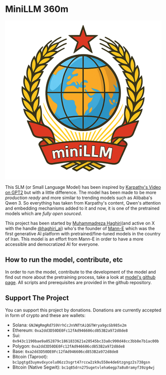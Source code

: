 # MiniLLM 360m

<p align="center">
    <img src="https://github.com/prp-e/minillm/raw/main/logo.png" width="512px" height="512px">
</p>

This SLM (or Small Language Model) has been inspired by [Karpathy's Video on GPT2](https://www.youtube.com/watch?v=kCc8FmEb1nY) but with a little difference. The model has been made to be more _production ready_ and more similar to trending models such as Alibaba's Qwen 3. So everything has taken from Karpathy's content, Qwen's attention and embedding mechanisms added to it and now, it is one of the pretrained models which are _fully open sourced_. 

This project has been started by [Muhammadreza Haghiri](https://haghiri75.com/en)(and active on X with the handle [@haghiri_ai](https://x.com/haghiri_ai)) who's the founder of [Mann-E](https://mann-e.com) which was the first generative AI platform with pretrained/fine-tuned models in the country of Iran. This model is an effort from Mann-E in order to have a more accessible and democratized AI for everyone. 

## How to run the model, contribute, etc

In order to run the model, contribute to the development of the model and find out more about the pretraining process, take a look at [model's github page](https://github.com/prp-e/minillm). All scripts and prerequisites are provided in the github repository.

## Support The Project

You can support this project by donations. Donations are currently accepted in form of crypto and these are wallets:

- Solana: `GNJWgRmgRd7S9VrhCcJnVNTtAiQGTWrya9gcGb985x2m`
- Ethereum: `0xa2dd3D50DE0Fc12fAd946606cd853B2a972d8de8`
- Sui: `0x943c1190bae9a052879c1861833621e20545bc33a8c990d48cc3bb8e7b1ac00b`
- Polygon: `0xa2dd3D50DE0Fc12fAd946606cd853B2a972d8de8`
- Base: `0xa2dd3D50DE0Fc12fAd946606cd853B2a972d8de8`
- Bitcoin (Taproot): `bc1pgtgd3uymvdxycelu06zz3sgrt47rccw2zk9u550e4de6tzgngz2s738gsn`
- Bitcoin (Native Segwit): `bc1q85drn275ugetvleha6egp7a8u0ramyf39zg4wj`